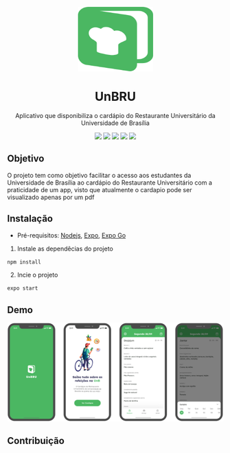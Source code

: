 <p align="center">
    <img src="./assets/logo.svg" height="150" width="175" alt="UnBRU" />
</p>

<h1 align="center">UnBRU</h1>

<p align="center">Aplicativo que disponibiliza o cardápio do Restaurante Universitário da Universidade de Brasília</p>

<div align="center">
    <img src="https://img.shields.io/github/license/LeonardoRibas/unb-ru-app" />
    <img src="https://img.shields.io/static/v1?label=Typescript&message=~4.3.5&color=4179C6&logo=typescript"/>
    <img src="https://img.shields.io/static/v1?label=Expo&message=~42.0.3&color=000020&logo=expo"/>
    <img src="https://img.shields.io/static/v1?label=ESLint&message=^7.23.0&color=4B32C3&logo=eslint"/>
    <img src="https://img.shields.io/static/v1?label=Prettier&message=2.2.3&color=F7B93E&logo=prettier"/>
</div>

## Objetivo

O projeto tem como objetivo facilitar o acesso aos estudantes da Universidade de Brasília ao cardápio do Restaurante Universitário com a praticidade de um app, visto que atualmente o cardapio pode ser visualizado apenas por um pdf

## Instalação

- Pré-requisitos:
<a href="https://nodejs.org/en/">Nodejs</a>, <a href="https://docs.expo.dev/get-started/installation/">Expo</a>, <a href="https://expo.dev/client">Expo Go</a>

1. Instale as dependêcias do projeto

```bash
npm install
```
2. Incie o projeto

```bash
expo start
```

## Demo

<img src="./assets/demo.svg" />

## Contribuição
